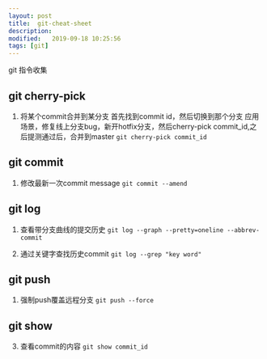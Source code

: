 ```yaml
---
layout: post
title:  git-cheat-sheet
description: 
modified:   2019-09-18 10:25:56
tags: [git]
---
```


git 指令收集

## git cherry-pick
1. 将某个commit合并到某分支
首先找到commit id，然后切换到那个分支
应用场景，修复线上分支bug，新开hotfix分支，然后cherry-pick commit_id,之后提测通过后，合并到master
`git cherry-pick commit_id`

## git commit
1. 修改最新一次commit message
`git commit --amend`

## git log

1. 查看带分支曲线的提交历史
`git log --graph --pretty=oneline --abbrev-commit`

2. 通过关键字查找历史commit
`git log --grep "key word"`

## git push
1. 强制push覆盖远程分支
`git push --force`

## git show
3. 查看commit的内容
`git show commit_id`

